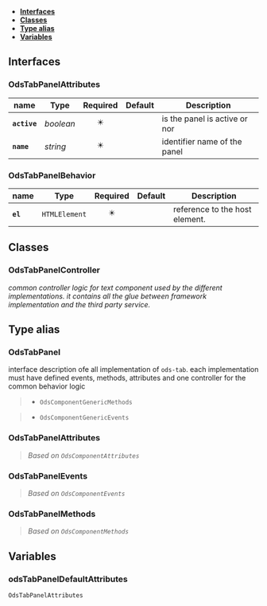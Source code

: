 * [**Interfaces**](#interfaces)
* [**Classes**](#classes)
* [**Type alias**](#type-alias)
* [**Variables**](#variables)

## Interfaces

### OdsTabPanelAttributes
|name | Type | Required | Default | Description|
|---|---|:---:|---|---|
|**`active`** | _boolean_ | ✴️ |  |  is the panel is active or nor|
|**`name`** | _string_ | ✴️ |  | identifier name of the panel|

### OdsTabPanelBehavior
|name | Type | Required | Default | Description|
|---|---|:---:|---|---|
|**`el`** | `HTMLElement` | ✴️ |  | reference to the host element.|

## Classes

### OdsTabPanelController
_common controller logic for text component used by the different implementations._
_it contains all the glue between framework implementation and the third party service._


## Type alias

### OdsTabPanel

interface description ofe all implementation of `ods-tab`.
each implementation must have defined events, methods, attributes
and one controller for the common behavior logic

> - `OdsComponentGenericMethods`

> - `OdsComponentGenericEvents`

### OdsTabPanelAttributes

> _Based on `OdsComponentAttributes`_

### OdsTabPanelEvents

> _Based on `OdsComponentEvents`_

### OdsTabPanelMethods

> _Based on `OdsComponentMethods`_

## Variables

### odsTabPanelDefaultAttributes
`OdsTabPanelAttributes`